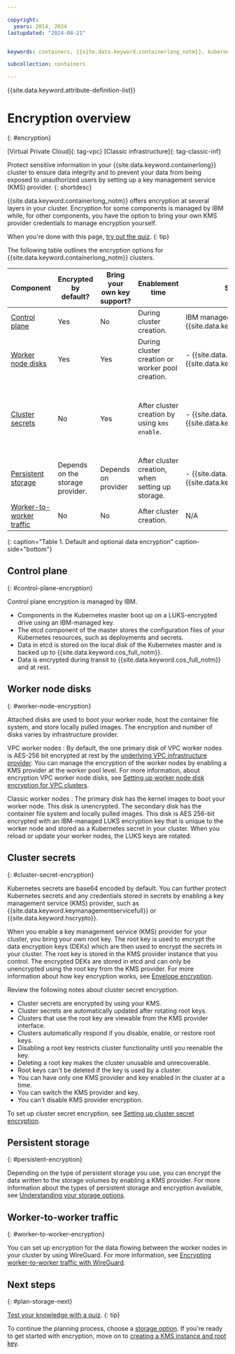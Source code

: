 ```yaml
---

copyright: 
  years: 2014, 2024
lastupdated: "2024-08-21"


keywords: containers, {{site.data.keyword.containerlong_notm}}, kubernetes, red hat, encrypt, security, kms, root key, crk

subcollection: containers

---
```


{{site.data.keyword.attribute-definition-list}}


# Encryption overview
{: #encryption}

[Virtual Private Cloud]{: tag-vpc} [Classic infrastructure]{: tag-classic-inf} 

Protect sensitive information in your {{site.data.keyword.containerlong}} cluster to ensure data integrity and to prevent your data from being exposed to unauthorized users by setting up a key management service (KMS) provider.
{: shortdesc}

{{site.data.keyword.containerlong_notm}} offers encryption at several layers in your cluster. Encryption for some components is managed by IBM while, for other components, you have the option to bring your own KMS provider credentials to manage encryption yourself.

When you're done with this page, [try out the quiz](https://quizzes.12dekrh4l1b4.us-south.codeengine.appdomain.cloud/containers/strategy/quiz.php).
{: tip}

The following table outlines the encryption options for {{site.data.keyword.containerlong_notm}} clusters.


| Component | Encrypted by default? | Bring your own key support? | Enablement time | Supported KMS providers | Cross account support? |
| --- | --- | --- | --- | --- | --- |
| [Control plane](#control-plane-encryption) | Yes | No | During cluster creation. | IBM managed {{site.data.keyword.keymanagementserviceshort}} | N/A | N/A | No |
| [Worker node disks](#worker-node-encryption) | Yes | Yes | During cluster creation or worker pool creation. | - {{site.data.keyword.hscrypto}}  \n - {{site.data.keyword.keymanagementserviceshort}} | Yes |
| [Cluster secrets](#cluster-secret-encryption) | No | Yes | After cluster creation by using `kms enable`. | - {{site.data.keyword.hscrypto}}  \n - {{site.data.keyword.keymanagementserviceshort}} | Cross account supported for Classic and VPC clusters only. |
| [Persistent storage](#persistent-encryption) | Depends on the storage provider. | Depends on provider | After cluster creation, when setting up storage. | - {{site.data.keyword.hscrypto}}  \n - {{site.data.keyword.keymanagementserviceshort}} | Depends on the storage provider. |
| [Worker-to-worker traffic](#worker-to-worker-encryption) | No | No | After cluster creation. | N/A | No |
{: caption="Table 1. Default and optional data encryption" caption-side="bottom"}



## Control plane
{: #control-plane-encryption}

Control plane encryption is managed by IBM.
- Components in the Kubernetes master boot up on a LUKS-encrypted drive using an IBM-managed key.
- The etcd component of the master stores the configuration files of your Kubernetes resources, such as deployments and secrets.
- Data in etcd is stored on the local disk of the Kubernetes master and is backed up to {{site.data.keyword.cos_full_notm}}.
- Data is encrypted during transit to {{site.data.keyword.cos_full_notm}} and at rest. 



## Worker node disks
{: #worker-node-encryption}

Attached disks are used to boot your worker node, host the container file system, and store locally pulled images. The encryption and number of disks varies by infrastructure provider.

VPC worker nodes
:   By default, the one primary disk of VPC worker nodes is AES-256 bit encrypted at rest by the [underlying VPC infrastructure provider](/docs/vpc?topic=vpc-block-storage-about#vpc-storage-encryption). You can manage the encryption of the worker nodes by enabling a KMS provider at the worker pool level. For more information, about encryption VPC worker node disks, see [Setting up worker node disk encryption for VPC clusters](/docs/containers?topic=containers-encryption-vpc-worker-disks).

Classic worker nodes
:   The primary disk has the kernel images to boot your worker node. This disk is unencrypted. The secondary disk has the container file system and locally pulled images. This disk is AES 256-bit encrypted with an IBM-managed LUKS encryption key that is unique to the worker node and stored as a Kubernetes secret in your cluster. When you reload or update your worker nodes, the LUKS keys are rotated.




## Cluster secrets
{: #cluster-secret-encryption}

Kubernetes secrets are base64 encoded by default. You can further protect Kubernetes secrets and any credentials stored in secrets by enabling a key management service (KMS) provider, such as {{site.data.keyword.keymanagementservicefull}} or {{site.data.keyword.hscrypto}}.

When you enable a key management service (KMS) provider for your cluster, you bring your own root key. The root key is used to encrypt the data encryption keys (DEKs) which are then used to encrypt the secrets in your cluster. The root key is stored in the KMS provider instance that you control. The encrypted DEKs are stored in etcd and can only be unencrypted using the root key from the KMS provider. For more information about how key encryption works, see [Envelope encryption](/docs/key-protect?topic=key-protect-envelope-encryption).

Review the following notes about cluster secret encryption.
- Cluster secrets are encrypted by using your KMS.
- Cluster secrets are automatically updated after rotating root keys.
- Clusters that use the root key are viewable from the KMS provider interface.
- Clusters automatically respond if you disable, enable, or restore root keys.
- Disabling a root key restricts cluster functionality until you reenable the key.
- Deleting a root key makes the cluster unusable and unrecoverable.
- Root keys can't be deleted if the key is used by a cluster.
- You can have only one KMS provider and key enabled in the cluster at a time. 
- You can switch the KMS provider and key.
- You can't disable KMS provider encryption.


To set up cluster secret encryption, see [Setting up cluster secret encryption](/docs/containers?topic=containers-encryption-secrets).


## Persistent storage
{: #persistent-encryption}

Depending on the type of persistent storage you use, you can encrypt the data written to the storage volumes by enabling a KMS provider. For more information about the types of persistent storage and encryption available, see [Understanding your storage options](/docs/containers?topic=containers-storage-plan).



## Worker-to-worker traffic
{: #worker-to-worker-encryption}

You can set up encryption for the data flowing between the worker nodes in your cluster by using WireGuard. For more information, see [Encrypting worker-to-worker traffic with WireGuard](/docs/containers?topic=containers-encrypt-nodes-wireguard).





## Next steps
{: #plan-storage-next}

[Test your knowledge with a quiz](https://quizzes.12dekrh4l1b4.us-south.codeengine.appdomain.cloud/containers/encryption/quiz.php).
{: tip}

To continue the planning process, choose a [storage option](/docs/containers?topic=containers-storage-plan). If you're ready to get started with encryption, move on to [creating a KMS instance and root key](/docs/containers?topic=containers-encryption-setup). 
